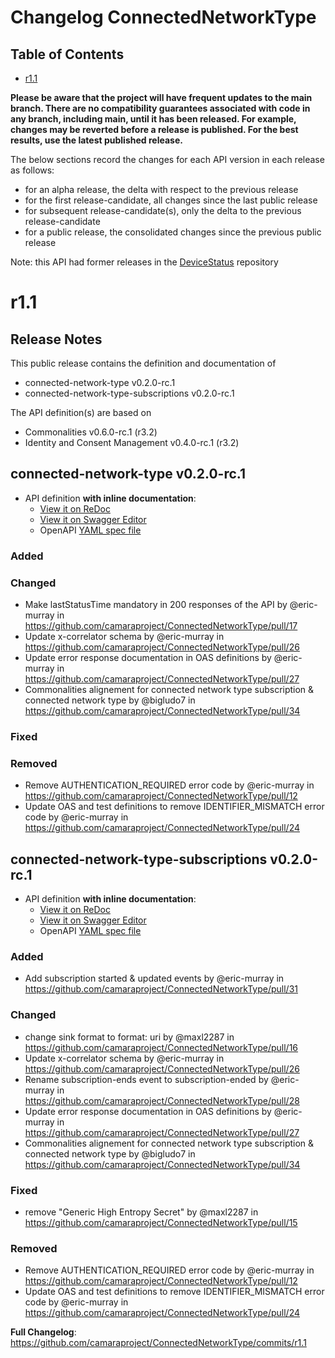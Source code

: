 # Changelog ConnectedNetworkType
## Table of Contents
- [r1.1](#r11)

**Please be aware that the project will have frequent updates to the main branch. There are no compatibility guarantees associated with code in any branch, including main, until it has been released. For example, changes may be reverted before a release is published. For the best results, use the latest published release.**

The below sections record the changes for each API version in each release as follows:

  - for an alpha release, the delta with respect to the previous release
  - for the first release-candidate, all changes since the last public release
  - for subsequent release-candidate(s), only the delta to the previous release-candidate
  - for a public release, the consolidated changes since the previous public release

Note: this API had former releases in the [DeviceStatus](https://github.com/camaraproject/DeviceStatus) repository

# r1.1
## Release Notes

This public release contains the definition and documentation of
* connected-network-type v0.2.0-rc.1
* connected-network-type-subscriptions v0.2.0-rc.1

The API definition(s) are based on
* Commonalities v0.6.0-rc.1 (r3.2)
* Identity and Consent Management v0.4.0-rc.1 (r3.2)

## connected-network-type v0.2.0-rc.1

- API definition **with inline documentation**:
  - [View it on ReDoc](https://redocly.github.io/redoc/?url=https://raw.githubusercontent.com/camaraproject/ConnectedNetworkType/r1.1/code/API_definitions/connected-network-type.yaml&nocors)
  - [View it on Swagger Editor](https://camaraproject.github.io/swagger-ui/?url=https://raw.githubusercontent.com/camaraproject/ConnectedNetworkType/r1.1/code/API_definitions/connected-network-type.yaml)
  - OpenAPI [YAML spec file](https://github.com/camaraproject/ConnectedNetworkType/blob/r1.1/code/API_definitions/connected-network-type.yaml)

### Added

### Changed
* Make lastStatusTime mandatory in 200 responses of the API by @eric-murray in https://github.com/camaraproject/ConnectedNetworkType/pull/17
* Update x-correlator schema by @eric-murray in https://github.com/camaraproject/ConnectedNetworkType/pull/26
* Update error response documentation in OAS definitions by @eric-murray in https://github.com/camaraproject/ConnectedNetworkType/pull/27
* Commonalities alignement for connected network type subscription & connected network type by @bigludo7 in https://github.com/camaraproject/ConnectedNetworkType/pull/34
### Fixed


### Removed
* Remove AUTHENTICATION_REQUIRED error code by @eric-murray in https://github.com/camaraproject/ConnectedNetworkType/pull/12
* Update OAS and test definitions to remove IDENTIFIER_MISMATCH error code by @eric-murray in https://github.com/camaraproject/ConnectedNetworkType/pull/24

## connected-network-type-subscriptions v0.2.0-rc.1

- API definition **with inline documentation**:
  - [View it on ReDoc](https://redocly.github.io/redoc/?url=https://raw.githubusercontent.com/camaraproject/ConnectedNetworkType/r1.1/code/API_definitions/connected-network-type-subscriptions.yaml&nocors)
  - [View it on Swagger Editor](https://camaraproject.github.io/swagger-ui/?url=https://raw.githubusercontent.com/camaraproject/ConnectedNetworkType/r1.1/code/API_definitions/connected-network-type-subscriptions.yaml)
  - OpenAPI [YAML spec file](https://github.com/camaraproject/ConnectedNetworkType/blob/r1.1/code/API_definitions/connected-network-type-subscriptions.yaml)

### Added
* Add subscription started & updated events by @eric-murray in https://github.com/camaraproject/ConnectedNetworkType/pull/31

### Changed
* change sink format to format: uri by @maxl2287 in https://github.com/camaraproject/ConnectedNetworkType/pull/16
* Update x-correlator schema by @eric-murray in https://github.com/camaraproject/ConnectedNetworkType/pull/26
* Rename subscription-ends event to subscription-ended by @eric-murray in https://github.com/camaraproject/ConnectedNetworkType/pull/28
* Update error response documentation in OAS definitions by @eric-murray in https://github.com/camaraproject/ConnectedNetworkType/pull/27
* Commonalities alignement for connected network type subscription & connected network type by @bigludo7 in https://github.com/camaraproject/ConnectedNetworkType/pull/34

### Fixed
* remove "Generic High Entropy Secret" by @maxl2287 in https://github.com/camaraproject/ConnectedNetworkType/pull/15

### Removed
* Remove AUTHENTICATION_REQUIRED error code by @eric-murray in https://github.com/camaraproject/ConnectedNetworkType/pull/12
* Update OAS and test definitions to remove IDENTIFIER_MISMATCH error code by @eric-murray in https://github.com/camaraproject/ConnectedNetworkType/pull/24

**Full Changelog**: https://github.com/camaraproject/ConnectedNetworkType/commits/r1.1

